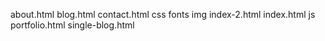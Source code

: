 about.html
blog.html
contact.html
css
fonts
img
index-2.html
index.html
js
portfolio.html
single-blog.html
